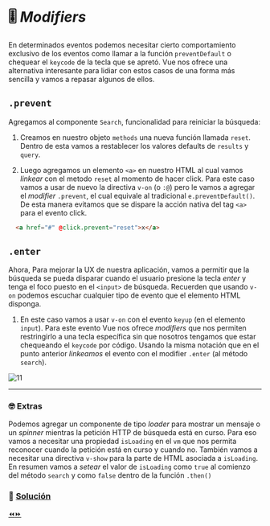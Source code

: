 # 🎚 *Modifiers*

En determinados eventos podemos necesitar cierto comportamiento exclusivo de los eventos como llamar a la función `preventDefault` o chequear el `keycode` de la tecla que se apretó. Vue nos ofrece una alternativa interesante para lidiar con estos casos de una forma más sencilla y vamos a repasar algunos de ellos.

## `.prevent`

Agregamos al componente `Search`, funcionalidad para reiniciar la búsqueda:

1. Creamos en nuestro objeto `methods` una nueva función llamada `reset`. Dentro de esta vamos a restablecer los valores defaults de `results` y `query`.

2. Luego agregamos un elemento `<a>` en nuestro HTML al cual vamos *linkear* con el metodo `reset` al momento de hacer click. Para este caso vamos a usar de nuevo la directiva `v-on` (o `:@`) pero le vamos a agregar el *modifier* `.prevent`, el cual equivale al tradicional `e.preventDefault()`. De esta manera evitamos que se dispare la acción nativa del tag `<a>` para el evento click.

```html
  <a href="#" @click.prevent="reset">x</a>
```

## `.enter`

Ahora, Para mejorar la UX de nuestra aplicación, vamos a permitir que la búsqueda se pueda disparar cuando el usuario presione la tecla *enter* y tenga el foco puesto en el `<input>` de búsqueda. Recuerden que usando `v-on` podemos escuchar cualquier tipo de evento que el elemento HTML disponga.

1. En este caso vamos a usar `v-on` con el evento `keyup` (en el elemento `input`). Para este evento Vue nos ofrece *modifiers* que nos permiten restringirlo a una tecla específica sin que nosotros tengamos que estar chequeando el `keycode` por código. Usando la misma notación que en el punto anterior *linkeamos* el evento con el modifier `.enter` (al método `search`).

![11](../img/11.gif)

___
### 🤓 Extras

Podemos agregar un componente de tipo *loader* para mostrar un mensaje o un *spinner* mientras la petición HTTP de búsqueda está en curso. Para eso vamos a necesitar una propiedad `isLoading` en el `vm` que nos permita reconocer cuando la petición está en curso y cuando no. También vamos a necesitar una directiva `v-show` para la parte de HTML asociada a `isLoading`. En resumen vamos a *setear* el valor de `isLoading` como `true` al comienzo del método `search` y como `false` dentro de la función `.then()`

### 📝 [Solución](https://github.com/ianaya89/workshop-vuejs/blob/master/hints/11.md)

[⏪](https://github.com/ianaya89/workshop-vuejs/blob/master/ex/10.md)[⏩](https://github.com/ianaya89/workshop-vuejs/blob/master/ex/12.md)
